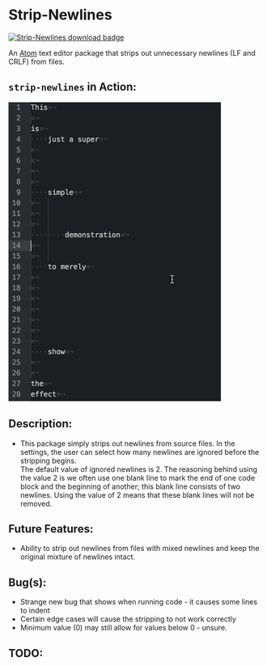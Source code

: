# Strip-Newlines

[![Strip-Newlines download badge](https://badgen.net/apm/dl/Strip-Newlines)](https://atom.io/packages/text-align)

An [Atom](https://atom.io) text editor package that strips out unnecessary newlines (LF and CRLF) from files.

## `strip-newlines` in Action:

![Action](./misc/strip-newlines.gif)

## Description:

* This package simply strips out newlines from source files.  In the settings,
  the user can select how many newlines are ignored before the stripping begins.  
  The default value of ignored newlines is 2.  The reasoning behind using the
  value 2 is we often use one blank line to mark the end of one code block and
  the beginning of another; this blank line consists of two newlines.  Using the
  value of 2 means that these blank lines will not be removed.

## Future Features:

* Ability to strip out newlines from files with mixed newlines and keep the
  original mixture of newlines intact.

## Bug(s):

* Strange new bug that shows when running code - it causes some lines to indent
* Certain edge cases will cause the stripping to not work correctly
* Minimum value (0) may still allow for values below 0 - unsure.

## TODO:
